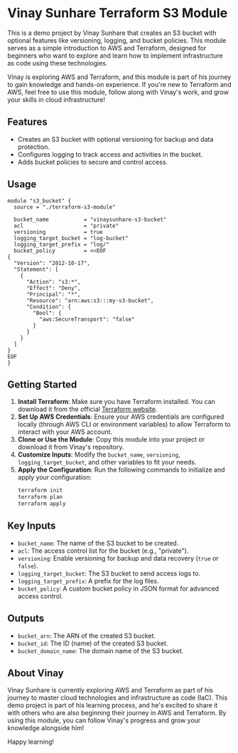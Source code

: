 # Vinay Sunhare Terraform S3 Module

This is a demo project by Vinay Sunhare that creates an S3 bucket with optional features like versioning, logging, and bucket policies. This module serves as a simple introduction to AWS and Terraform, designed for beginners who want to explore and learn how to implement infrastructure as code using these technologies.

Vinay is exploring AWS and Terraform, and this module is part of his journey to gain knowledge and hands-on experience. If you're new to Terraform and AWS, feel free to use this module, follow along with Vinay's work, and grow your skills in cloud infrastructure!

## Features

- Creates an S3 bucket with optional versioning for backup and data protection.
- Configures logging to track access and activities in the bucket.
- Adds bucket policies to secure and control access.

## Usage

```hcl
module "s3_bucket" {
  source = "./terraform-s3-module"

  bucket_name           = "vinaysunhare-s3-bucket"
  acl                   = "private"
  versioning            = true
  logging_target_bucket = "log-bucket"
  logging_target_prefix = "log/"
  bucket_policy         = <<EOF
{
  "Version": "2012-10-17",
  "Statement": [
    {
      "Action": "s3:*",
      "Effect": "Deny",
      "Principal": "*",
      "Resource": "arn:aws:s3:::my-s3-bucket",
      "Condition": {
        "Bool": {
          "aws:SecureTransport": "false"
        }
      }
    }
  ]
}
EOF
}
```

## Getting Started

1. **Install Terraform**: Make sure you have Terraform installed. You can download it from the official [Terraform website](https://www.terraform.io/).
2. **Set Up AWS Credentials**: Ensure your AWS credentials are configured locally (through AWS CLI or environment variables) to allow Terraform to interact with your AWS account.
3. **Clone or Use the Module**: Copy this module into your project or download it from Vinay's repository.
4. **Customize Inputs**: Modify the `bucket_name`, `versioning`, `logging_target_bucket`, and other variables to fit your needs.
5. **Apply the Configuration**: Run the following commands to initialize and apply your configuration:
   ```bash
   terraform init
   terraform plan
   terraform apply
   ```

## Key Inputs

- `bucket_name`: The name of the S3 bucket to be created.
- `acl`: The access control list for the bucket (e.g., "private").
- `versioning`: Enable versioning for backup and data recovery (`true` or `false`).
- `logging_target_bucket`: The S3 bucket to send access logs to.
- `logging_target_prefix`: A prefix for the log files.
- `bucket_policy`: A custom bucket policy in JSON format for advanced access control.

## Outputs

- `bucket_arn`: The ARN of the created S3 bucket.
- `bucket_id`: The ID (name) of the created S3 bucket.
- `bucket_domain_name`: The domain name of the S3 bucket.

## About Vinay

Vinay Sunhare is currently exploring AWS and Terraform as part of his journey to master cloud technologies and infrastructure as code (IaC). This demo project is part of his learning process, and he's excited to share it with others who are also beginning their journey in AWS and Terraform. By using this module, you can follow Vinay's progress and grow your knowledge alongside him!

Happy learning!